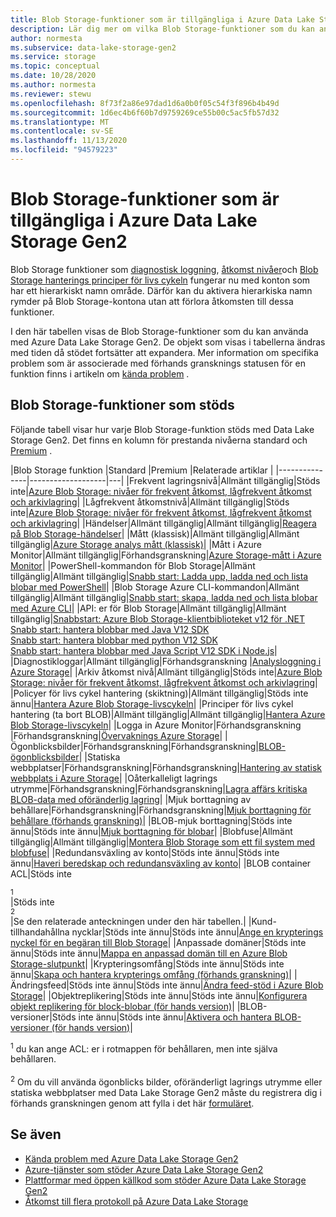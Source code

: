 ```yaml
---
title: Blob Storage-funktioner som är tillgängliga i Azure Data Lake Storage Gen2 | Microsoft Docs
description: Lär dig mer om vilka Blob Storage-funktioner som du kan använda med Azure Data Lake Storage Gen2
author: normesta
ms.subservice: data-lake-storage-gen2
ms.service: storage
ms.topic: conceptual
ms.date: 10/28/2020
ms.author: normesta
ms.reviewer: stewu
ms.openlocfilehash: 8f73f2a86e97dad1d6a0b0f05c54f3f896b4b49d
ms.sourcegitcommit: 1d6ec4b6f60b7d9759269ce55b00c5ac5fb57d32
ms.translationtype: MT
ms.contentlocale: sv-SE
ms.lasthandoff: 11/13/2020
ms.locfileid: "94579223"
---
```

# <a name="blob-storage-features-available-in-azure-data-lake-storage-gen2"></a>Blob Storage-funktioner som är tillgängliga i Azure Data Lake Storage Gen2

Blob Storage funktioner som [diagnostisk loggning](../common/storage-analytics-logging.md), [åtkomst nivåer](storage-blob-storage-tiers.md)och [Blob Storage hanterings principer för livs cykeln](storage-lifecycle-management-concepts.md) fungerar nu med konton som har ett hierarkiskt namn område. Därför kan du aktivera hierarkiska namn rymder på Blob Storage-kontona utan att förlora åtkomsten till dessa funktioner.

I den här tabellen visas de Blob Storage-funktioner som du kan använda med Azure Data Lake Storage Gen2. De objekt som visas i tabellerna ändras med tiden då stödet fortsätter att expandera. Mer information om specifika problem som är associerade med förhands gransknings statusen för en funktion finns i artikeln om [kända problem](data-lake-storage-known-issues.md) .

## <a name="supported-blob-storage-features"></a>Blob Storage-funktioner som stöds

Följande tabell visar hur varje Blob Storage-funktion stöds med Data Lake Storage Gen2. Det finns en kolumn för prestanda nivåerna standard och [Premium](premium-tier-for-data-lake-storage.md) . 

|Blob Storage funktion |Standard |Premium |Relaterade artiklar |
|---------------|-------------------|---|
|Frekvent lagringsnivå|Allmänt tillgänglig|Stöds inte|[Azure Blob Storage: nivåer för frekvent åtkomst, lågfrekvent åtkomst och arkivlagring](storage-blob-storage-tiers.md)|
|Lågfrekvent åtkomstnivå|Allmänt tillgänglig|Stöds inte|[Azure Blob Storage: nivåer för frekvent åtkomst, lågfrekvent åtkomst och arkivlagring](storage-blob-storage-tiers.md)|
|Händelser|Allmänt tillgänglig|Allmänt tillgänglig|[Reagera på Blob Storage-händelser](storage-blob-event-overview.md)|
|Mått (klassisk)|Allmänt tillgänglig|Allmänt tillgänglig|[Azure Storage analys mått (klassisk)](../common/storage-analytics-metrics.md?toc=%2fazure%2fstorage%2fblobs%2ftoc.json)|
|Mått i Azure Monitor|Allmänt tillgänglig|Förhandsgranskning|[Azure Storage-mått i Azure Monitor](../common/storage-metrics-in-azure-monitor.md?toc=%2fazure%2fstorage%2fblobs%2ftoc.json)|
|PowerShell-kommandon för Blob Storage|Allmänt tillgänglig|Allmänt tillgänglig|[Snabb start: Ladda upp, ladda ned och lista blobar med PowerShell](storage-quickstart-blobs-powershell.md)|
|Blob Storage Azure CLI-kommandon|Allmänt tillgänglig|Allmänt tillgänglig|[Snabb start: skapa, ladda ned och lista blobar med Azure CLI](storage-quickstart-blobs-cli.md)|
|API: er för Blob Storage|Allmänt tillgänglig|Allmänt tillgänglig|[Snabbstart: Azure Blob Storage-klientbiblioteket v12 för .NET](storage-quickstart-blobs-dotnet.md)<br>[Snabb start: hantera blobbar med Java V12 SDK](storage-quickstart-blobs-java.md)<br>[Snabb start: hantera blobbar med python V12 SDK](storage-quickstart-blobs-python.md)<br>[Snabb start: hantera blobbar med Java Script V12 SDK i Node.js](storage-quickstart-blobs-nodejs.md)|
|Diagnostikloggar|Allmänt tillgänglig|Förhandsgranskning |[Analysloggning i Azure Storage](../common/storage-analytics-logging.md?toc=%2fazure%2fstorage%2fblobs%2ftoc.json)|
|Arkiv åtkomst nivå|Allmänt tillgänglig|Stöds inte|[Azure Blob Storage: nivåer för frekvent åtkomst, lågfrekvent åtkomst och arkivlagring](storage-blob-storage-tiers.md)|
|Policyer för livs cykel hantering (skiktning)|Allmänt tillgänglig|Stöds inte ännu|[Hantera Azure Blob Storage-livscykeln](storage-lifecycle-management-concepts.md)|
|Principer för livs cykel hantering (ta bort BLOB)|Allmänt tillgänglig|Allmänt tillgänglig|[Hantera Azure Blob Storage-livscykeln](storage-lifecycle-management-concepts.md)|
|Logga in Azure Monitor|Förhandsgranskning |Förhandsgranskning|[Övervaknings Azure Storage](../common/monitor-storage.md)|
|Ögonblicksbilder|Förhandsgranskning|Förhandsgranskning|[BLOB-ögonblicksbilder](snapshots-overview.md)|
|Statiska webbplatser|Förhandsgranskning|Förhandsgranskning|[Hantering av statisk webbplats i Azure Storage](storage-blob-static-website.md)|
|Oåterkalleligt lagrings utrymme|Förhandsgranskning|Förhandsgranskning|[Lagra affärs kritiska BLOB-data med oföränderlig lagring](storage-blob-immutable-storage.md)|
|Mjuk borttagning av behållare|Förhandsgranskning|Förhandsgranskning|[Mjuk borttagning för behållare (förhands granskning)](soft-delete-container-overview.md)|
|BLOB-mjuk borttagning|Stöds inte ännu|Stöds inte ännu|[Mjuk borttagning för blobar](storage-blob-soft-delete.md)|
|Blobfuse|Allmänt tillgänglig|Allmänt tillgänglig|[Montera Blob Storage som ett fil system med blobfuse](storage-how-to-mount-container-linux.md)|
|Redundansväxling av konto|Stöds inte ännu|Stöds inte ännu|[Haveri beredskap och redundansväxling av konto](../common/storage-disaster-recovery-guidance.md?toc=%2fazure%2fstorage%2fblobs%2ftoc.json)|
|BLOB container ACL|Stöds inte<div role="complementary" aria-labelledby="blob-container-ACL"><sup>1</sup></div>|Stöds inte<div role="complementary" aria-labelledby="blob-container-ACL"><sup>2</sup></div>|Se den relaterade anteckningen under den här tabellen.|
|Kund-tillhandahållna nycklar|Stöds inte ännu|Stöds inte ännu|[Ange en krypterings nyckel för en begäran till Blob Storage](encryption-customer-provided-keys.md)|
|Anpassade domäner|Stöds inte ännu|Stöds inte ännu|[Mappa en anpassad domän till en Azure Blob Storage-slutpunkt](storage-custom-domain-name.md)|
|Krypteringsomfång|Stöds inte ännu|Stöds inte ännu|[Skapa och hantera krypterings omfång (förhands granskning)](encryption-scope-manage.md)|
|Ändringsfeed|Stöds inte ännu|Stöds inte ännu|[Ändra feed-stöd i Azure Blob Storage](storage-blob-change-feed.md)|
|Objektreplikering|Stöds inte ännu|Stöds inte ännu|[Konfigurera objekt replikering för block-blobar (för hands version)](object-replication-configure.md)|
|BLOB-versioner|Stöds inte ännu|Stöds inte ännu|[Aktivera och hantera BLOB-versioner (för hands version)](versioning-enable.md)|

<div id="blob-container-ACL"><sup>1</sup> du kan ange ACL: er i rotmappen för behållaren, men inte själva behållaren.</div><br>

<div id="preview-form"><sup>2</sup> Om du vill använda ögonblicks bilder, oföränderligt lagrings utrymme eller statiska webbplatser med Data Lake Storage Gen2 måste du registrera dig i förhands granskningen genom att fylla i det här <a href=https://forms.microsoft.com/Pages/ResponsePage.aspx?id=v4j5cvGGr0GRqy180BHbR2EUNXd_ZNJCq_eDwZGaF5VUOUc3NTNQSUdOTjgzVUlVT1pDTzU4WlRKRy4u>formuläret</a>.  </div>

## <a name="see-also"></a>Se även

- [Kända problem med Azure Data Lake Storage Gen2](data-lake-storage-known-issues.md)
- [Azure-tjänster som stöder Azure Data Lake Storage Gen2](data-lake-storage-supported-azure-services.md)
- [Plattformar med öppen källkod som stöder Azure Data Lake Storage Gen2](data-lake-storage-supported-open-source-platforms.md)
- [Åtkomst till flera protokoll på Azure Data Lake Storage](data-lake-storage-multi-protocol-access.md)
